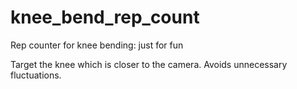 # knee_bend_rep_count

Rep counter for knee bending: just for fun

Target the knee which is closer to the camera. Avoids unnecessary fluctuations.
